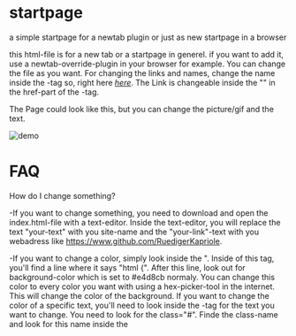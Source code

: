 # startpage
a simple startpage for a newtab plugin or just as new startpage in a browser

this html-file is for a new tab or a startpage in generel. if you want to add it, use a newtab-override-plugin in your browser for example. You can change the file as you want. For changing the links and names, change the name inside the <a>-tag so, right here <a href="https://github.com/RuedigerKapriole">*here*</a>. The Link is changeable inside the "" in the href-part of the <a>-tag.

  
The Page could look like this, but you can change the picture/gif and the text.
  
![demo](https://user-images.githubusercontent.com/74026255/123331849-16ad2000-d540-11eb-82c2-71d4286634dd.png)

  
# FAQ
  
How do I change something?
  
  -If you want to change something, you need to download and open the index.html-file with a text-editor. Inside the text-editor, you will replace the text "your-text" with you site-name and the "your-link"-text with you webadress like https://www.github.com/RuedigerKapriole.
  
  
  -If you want to change a color, simply look inside the <style>-tag which starts with "<style>" and ends with "</style>". Inside of this tag, you'll find a line where it says "html {". After this line, look out for background-color which is set to #e4d8cb normaly. You can change this color to every color you want with using a hex-picker-tool in the internet. This will change the color of the background. If you want to change the color of a specific text, you'll need to look inside the <body>-tag for the text you want to change. You need to look for the class="#". Finde the class-name and look for this name inside the <style>-tag. Inside the <style>-tag, you'll then find the class-name and after it a "{". ex.: "misc {". Inside of it you'll find a "color". Change this color hex-code to the color you want.
